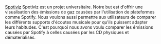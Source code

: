 [Spotiviz](https://roipancakes.github.io/spotiviz/)
Spotiviz est un projet universitaire. Notre but est d'offrir une visualisation des émissions de gaz causées par l'utilisation de plateformes comme Spotify.
Nous voulons aussi permettre aux utilisateurs de comparer les différents supports d'écoutes musicale pour qu'ils puissent adapter leurs habitudes. C'est pourquoi nous avons voulu comparer les émissions causées par Spotify à celles causées par les CD physiques et dématerialisés.
